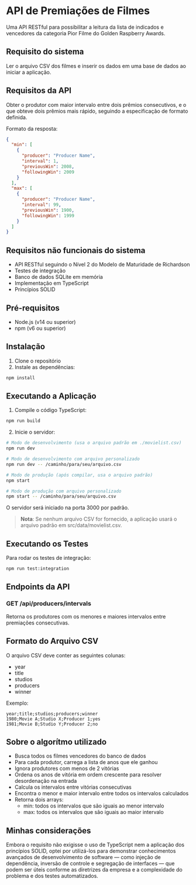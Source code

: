 # API de Premiações de Filmes

Uma API RESTful para possibilitar a leitura da lista de indicados e vencedores
da categoria Pior Filme do Golden Raspberry Awards.

## Requisito do sistema

 Ler o arquivo CSV dos filmes e inserir os dados em uma base de dados ao iniciar a
 aplicação.

## Requisitos da API

Obter o produtor com maior intervalo entre dois prêmios consecutivos, e o que
obteve dois prêmios mais rápido, seguindo a especificação de formato definida.

Formato da resposta:
```json
{
  "min": [
    {
      "producer": "Producer Name",
      "interval": 1,
      "previousWin": 2008,
      "followingWin": 2009
    }
  ],
  "max": [
    {
      "producer": "Producer Name",
      "interval": 99,
      "previousWin": 1900,
      "followingWin": 1999
    }
  ]
}
```

## Requisitos não funcionais do sistema

- API RESTful seguindo o Nível 2 do Modelo de Maturidade de Richardson  
- Testes de integração  
- Banco de dados SQLite em memória  
- Implementação em TypeScript  
- Princípios SOLID  


## Pré-requisitos

- Node.js (v14 ou superior)  
- npm (v6 ou superior)  

## Instalação

1. Clone o repositório  
2. Instale as dependências:  
```bash
npm install
```

## Executando a Aplicação

1. Compile o código TypeScript:  
```bash
npm run build
```

2. Inicie o servidor:  
```bash
# Modo de desenvolvimento (usa o arquivo padrão em ./movielist.csv)
npm run dev

# Modo de desenvolvimento com arquivo personalizado
npm run dev -- /caminho/para/seu/arquivo.csv

# Modo de produção (após compilar, usa o arquivo padrão)
npm start

# Modo de produção com arquivo personalizado
npm start -- /caminho/para/seu/arquivo.csv
```

O servidor será iniciado na porta 3000 por padrão.

> **Nota**: Se nenhum arquivo CSV for fornecido, a aplicação usará o arquivo padrão em src/data/movielist.csv.

## Executando os Testes

Para rodar os testes de integração:  
```bash
npm run test:integration
```

## Endpoints da API

### GET /api/producers/intervals

Retorna os produtores com os menores e maiores intervalos entre premiações consecutivas.

## Formato do Arquivo CSV

O arquivo CSV deve conter as seguintes colunas:
- year  
- title  
- studios  
- producers  
- winner  

Exemplo:  
```csv
year;title;studios;producers;winner
1980;Movie A;Studio X;Producer 1;yes
1981;Movie B;Studio Y;Producer 2;no
```

## Sobre o algorítmo utilizado

- Busca todos os filmes vencedores do banco de dados
- Para cada produtor, carrega a lista de anos que ele ganhou
- Ignora produtores com menos de 2 vitórias
- Ordena os anos de vitória em ordem crescente para resolver desordenação na entrada
- Calcula os intervalos entre vitórias consecutivas
- Encontra o menor e maior intervalo entre todos os intervalos calculados
- Retorna dois arrays:
  - min: todos os intervalos que são iguais ao menor intervalo
  - max: todos os intervalos que são iguais ao maior intervalo

## Minhas considerações 

Embora o requisito não exigisse o uso de TypeScript nem a aplicação dos princípios SOLID, optei por utilizá-los para demonstrar conhecimentos avançados de desenvolvimento de software — como injeção de dependência, inversão de controle e segregação de interfaces — que podem ser úteis conforme as diretrizes da empresa e a complexidade do problema e dos testes automatizados.